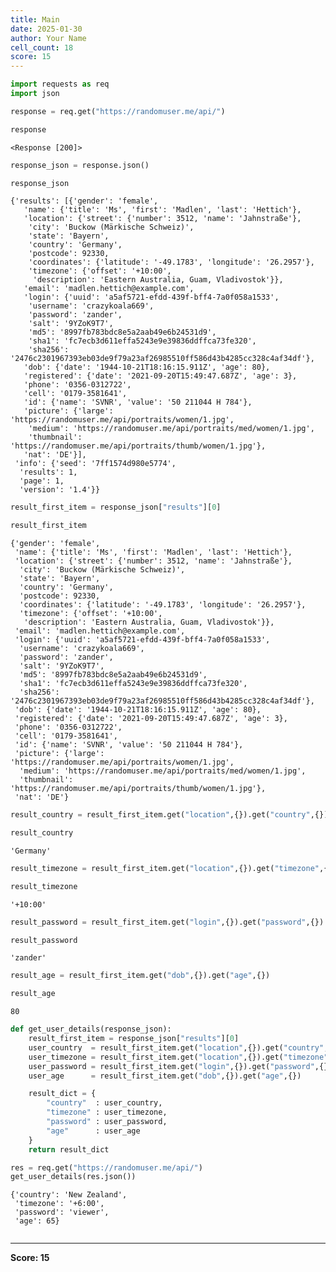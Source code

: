 ```yaml
---
title: Main
date: 2025-01-30
author: Your Name
cell_count: 18
score: 15
---
```


```python
import requests as req
import json
```


```python
response = req.get("https://randomuser.me/api/")
```


```python
response
```




    <Response [200]>




```python
response_json = response.json()
```


```python
response_json
```




    {'results': [{'gender': 'female',
       'name': {'title': 'Ms', 'first': 'Madlen', 'last': 'Hettich'},
       'location': {'street': {'number': 3512, 'name': 'Jahnstraße'},
        'city': 'Buckow (Märkische Schweiz)',
        'state': 'Bayern',
        'country': 'Germany',
        'postcode': 92330,
        'coordinates': {'latitude': '-49.1783', 'longitude': '26.2957'},
        'timezone': {'offset': '+10:00',
         'description': 'Eastern Australia, Guam, Vladivostok'}},
       'email': 'madlen.hettich@example.com',
       'login': {'uuid': 'a5af5721-efdd-439f-bff4-7a0f058a1533',
        'username': 'crazykoala669',
        'password': 'zander',
        'salt': '9YZoK9T7',
        'md5': '8997fb783bdc8e5a2aab49e6b24531d9',
        'sha1': 'fc7ecb3d611effa5243e9e39836ddffca73fe320',
        'sha256': '2476c2301967393eb03de9f79a23af26985510ff586d43b4285cc328c4af34df'},
       'dob': {'date': '1944-10-21T18:16:15.911Z', 'age': 80},
       'registered': {'date': '2021-09-20T15:49:47.687Z', 'age': 3},
       'phone': '0356-0312722',
       'cell': '0179-3581641',
       'id': {'name': 'SVNR', 'value': '50 211044 H 784'},
       'picture': {'large': 'https://randomuser.me/api/portraits/women/1.jpg',
        'medium': 'https://randomuser.me/api/portraits/med/women/1.jpg',
        'thumbnail': 'https://randomuser.me/api/portraits/thumb/women/1.jpg'},
       'nat': 'DE'}],
     'info': {'seed': '7ff1574d980e5774',
      'results': 1,
      'page': 1,
      'version': '1.4'}}




```python
result_first_item = response_json["results"][0]
```


```python
result_first_item
```




    {'gender': 'female',
     'name': {'title': 'Ms', 'first': 'Madlen', 'last': 'Hettich'},
     'location': {'street': {'number': 3512, 'name': 'Jahnstraße'},
      'city': 'Buckow (Märkische Schweiz)',
      'state': 'Bayern',
      'country': 'Germany',
      'postcode': 92330,
      'coordinates': {'latitude': '-49.1783', 'longitude': '26.2957'},
      'timezone': {'offset': '+10:00',
       'description': 'Eastern Australia, Guam, Vladivostok'}},
     'email': 'madlen.hettich@example.com',
     'login': {'uuid': 'a5af5721-efdd-439f-bff4-7a0f058a1533',
      'username': 'crazykoala669',
      'password': 'zander',
      'salt': '9YZoK9T7',
      'md5': '8997fb783bdc8e5a2aab49e6b24531d9',
      'sha1': 'fc7ecb3d611effa5243e9e39836ddffca73fe320',
      'sha256': '2476c2301967393eb03de9f79a23af26985510ff586d43b4285cc328c4af34df'},
     'dob': {'date': '1944-10-21T18:16:15.911Z', 'age': 80},
     'registered': {'date': '2021-09-20T15:49:47.687Z', 'age': 3},
     'phone': '0356-0312722',
     'cell': '0179-3581641',
     'id': {'name': 'SVNR', 'value': '50 211044 H 784'},
     'picture': {'large': 'https://randomuser.me/api/portraits/women/1.jpg',
      'medium': 'https://randomuser.me/api/portraits/med/women/1.jpg',
      'thumbnail': 'https://randomuser.me/api/portraits/thumb/women/1.jpg'},
     'nat': 'DE'}




```python
result_country = result_first_item.get("location",{}).get("country",{})
```


```python
result_country
```




    'Germany'




```python
result_timezone = result_first_item.get("location",{}).get("timezone",{}).get("offset",{})
```


```python
result_timezone
```




    '+10:00'




```python
result_password = result_first_item.get("login",{}).get("password",{})
```


```python
result_password
```




    'zander'




```python
result_age = result_first_item.get("dob",{}).get("age",{})
```


```python
result_age
```




    80




```python
def get_user_details(response_json):
    result_first_item = response_json["results"][0]
    user_country  = result_first_item.get("location",{}).get("country",{})
    user_timezone = result_first_item.get("location",{}).get("timezone",{}).get("offset",{})
    user_password = result_first_item.get("login",{}).get("password",{})
    user_age      = result_first_item.get("dob",{}).get("age",{})

    result_dict = {
        "country"  : user_country,
        "timezone" : user_timezone,
        "password" : user_password,
        "age"      : user_age
    }
    return result_dict
```


```python
res = req.get("https://randomuser.me/api/")
get_user_details(res.json())
```




    {'country': 'New Zealand',
     'timezone': '+6:00',
     'password': 'viewer',
     'age': 65}




```python

```


---
**Score: 15**
